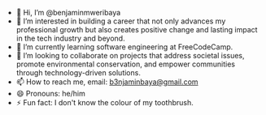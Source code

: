 - 👋 Hi, I’m @benjaminmweribaya
- 👀 I’m interested in building a career that not only advances my professional growth but also creates positive change and lasting impact in the tech industry and beyond.
- 🌱 I’m currently learning software engineering at FreeCodeCamp.
- 💞️ I’m looking to collaborate on projects that address societal issues, promote environmental conservation, and empower communities through technology-driven solutions.
- 📫 How to reach me, email: b3njaminbaya@gmail.com
- 😄 Pronouns: he/him
- ⚡ Fun fact: I don't know the colour of my toothbrush.

<!---
benjaminmweribaya/benjaminmweribaya is a ✨ special ✨ repository because its `README.md` (this file) appears on your GitHub profile.
You can click the Preview link to take a look at your changes.
--->
